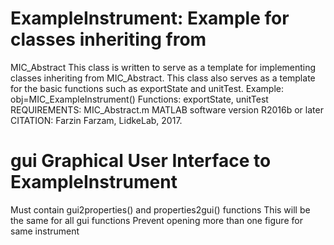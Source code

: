 # ExampleInstrument: Example for classes inheriting from
MIC_Abstract
This class is written to serve as a template for implementing
classes inheriting from MIC_Abstract. This class also serves as a
template for the basic functions such as exportState and unitTest.
Example: obj=MIC_ExampleInstrument()
Functions: exportState, unitTest
REQUIREMENTS:
MIC_Abstract.m
MATLAB software version R2016b or later
CITATION: Farzin Farzam, LidkeLab, 2017.
# gui Graphical User Interface to ExampleInstrument
Must contain gui2properties() and properties2gui() functions
This will be the same for all gui functions
Prevent opening more than one figure for same instrument
